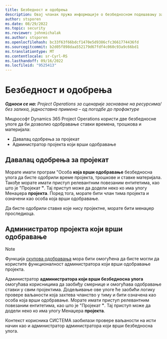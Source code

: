 ```yaml
---
title: Безбедност и одобрења
description: Овај чланак пружа информације о безбедносном подешавању за рад са одобрењима корпорације Мицрософт Dynamics 365 Project Operations.
author: stsporen
ms.date: 08/29/2022
ms.topic: security
ms.reviewer: johnmichalak
ms.author: stsporen
ms.openlocfilehash: bc33f63f66bdcf1470e5d9386cfc3661774436fd
ms.sourcegitcommit: b2d05f898daa552179d67fdf4c060c93a9c66bd1
ms.translationtype: MT
ms.contentlocale: sr-Cyrl-RS
ms.lasthandoff: 09/16/2022
ms.locfileid: "9525413"
---
```

# <a name="security-and-approvals"></a>Безбедност и одобрења

_**Односи се на:** Project Operations за сценарије засноване на ресурсима/без залиха, једноставна примена – од погодбе до профактуре_

Мицрософт Dynamics 365 Project Operations користи две безбедносне улоге да би дозволио одобравање ставки времена, трошкова и материјала:

- Давалац одобрења за пројекат
- Администратор пројекта који врши одобравање

## <a name="project-approver"></a>Давалац одобрења за пројекат

Морате имати програм "Особа **која врши одобравање** безбедносна улога да бисте одобрили време пројекта, трошкове и ставке материјала. Такође морате имати приступ релевантним повезаним ентитетима, као што је "Пројекат **"**. Тај приступ може да додели неко ко има улогу Менаџера **пројекта**. Поред тога, морате бити члан тима пројекта и означени као особа која врши одобравање.

Да бисте одобрили ставке које нису пројектне, морате бити менаџер проследиоца.

## <a name="project-approver-admin"></a>Администратор пројекта који врши одобравање

> [!NOTE]
> Функција [скупова одобравања](approval-sets.md) мора бити омогућена да бисте могли да користите функционалност администратора који врши одобравање пројекта.

Администратор **администратора који врши безбедносна улога** омогућава корисницима да заобиђу смернице и омогућава одобравање ставки у свим пројектима. Додељивање ове улоге ће заобићи логику провере ваљаности која захтева чланство у тиму и бити означена као особа која врши одобравање. Морате имати приступ релевантним повезаним ентитетима, као што је "Пројекат **"**. Тај приступ може да додели неко ко има улогу Менаџера **пројекта**.

Контекст корисника СИСТЕМА заобилази провере ваљаности на исти начин као и администратор администратора који врши безбедносна улога.
